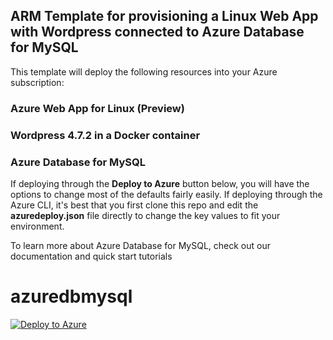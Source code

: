 ## ARM Template for provisioning a Linux Web App with Wordpress connected to Azure Database for MySQL
This template will deploy the following resources into your Azure subscription:

### Azure Web App for Linux (Preview)
### Wordpress 4.7.2 in a Docker container
### Azure Database for MySQL

If deploying through the **Deploy to Azure** button below, you will have the options to change most of the defaults fairly easily. If deploying through the Azure CLI, it's best that you first clone this repo and edit the **azuredeploy.json** file directly to change the key values to fit your environment.

To learn more about Azure Database for MySQL, check out our documentation and quick start tutorials 

# azuredbmysql
[![Deploy to Azure](http://azuredeploy.net/deploybutton.png)](https://azuredeploy.net/)
